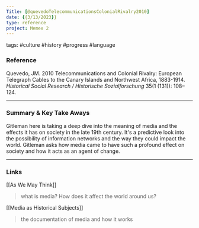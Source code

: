 ```yaml
---
Title: [@quevedoTelecommunicationsColonialRivalry2010]
date: {{3/13/2023}}
type: reference
project: Memex 2
---
```


tags: #culture #history #progress #language 

### Reference 

Quevedo, JM. 2010 Telecommunications and Colonial Rivalry: European Telegraph Cables to the Canary Islands and Northwest Africa, 1883-1914. _Historical Social Research / Historische Sozialforschung_ 35(1 (131)): 108–124.

---

### Summary & Key Take Aways

Gitleman here is taking a deep dive into the meaning of media and the effects it has on society in the late 19th century. It's a predictive look into the possibility of information networks and the way they could impact the world. Gitleman asks how media came to have such a profound effect on society and how it acts as an agent of change.


--- 

### Links
[[As We May Think]]
> what is media? How does it affect the world around us?

[[Media as Historical Subjects]]
> the documentation of media and how it works